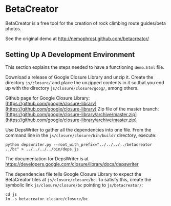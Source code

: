 BetaCreator
===========

BetaCreator is a free tool for the creation of rock climbing route guides/beta photos.

See the original demo at http://nemophrost.github.com/betacreator/


Setting Up A Development Environment
---

This section explains the steps needed to have a functioning `demo.html` file.

Download a release of Google Closure Library and unzip it. Create the directory `js/closure/` and place the unzipped contents in it so that you end up with the directory `js/closure/closure/goog/`, among others.

Github page for Google Closure Library: [https://github.com/google/closure-library](https://github.com/google/closure-library)
Zip file of the master branch: [https://github.com/google/closure-library/archive/master.zip](https://github.com/google/closure-library/archive/master.zip)

Use DepsWriter to gather all the dependencies into one file. From the command line in the `js/closure/closure/bin/build/` directory, execute:
```
python depswriter.py --root_with_prefix="../../../../betacreator ../bc" > ../../../../bin/deps.js
```

The documentation for DepsWriter is at https://developers.google.com/closure/library/docs/depswriter

The dependencies file tells Google Closure Library to expect the BetaCreator files at `js/closure/closure/bc`. To satisfy this, create the symbolic link `js/closure/closure/bc` pointing to `js/betacreator/`:
```
cd js
ln -s betacreator closure/closure/bc
```
